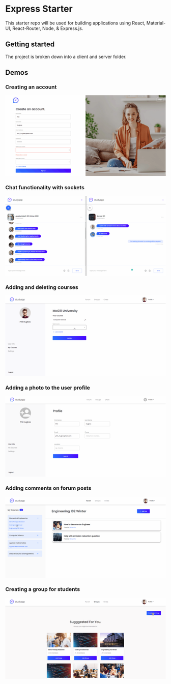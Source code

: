 # Express Starter

This starter repo will be used for building applications using React, Material-UI, React-Router, Node, & Express.js.

## Getting started

The project is broken down into a client and server folder.

## Demos

### Creating an account

![](gifs/SA-create-account.gif)

### Chat functionality with sockets

![](gifs/SA-chat.gif)

### Adding and deleting courses

![](gifs/SA-add-delete-course.gif)

### Adding a photo to the user profile

![](gifs/SA-add-profile-photo.gif)

### Adding comments on forum posts

![](gifs/SA-add-comment.gif)

### Creating a group for students

![](gifs/SA-create-group.gif)
